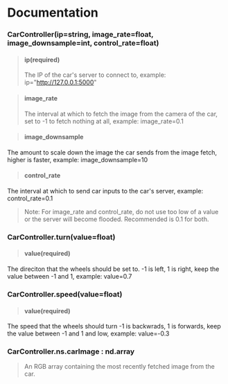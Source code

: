 # Documentation

### CarController(ip=string, image_rate=float, image_downsample=int, control_rate=float)
> #### ip(required)
> The IP of the car's server to connect to, example: ip="http://127.0.0.1:5000"

> #### image_rate
> The interval at which to fetch the image from the camera of the car, set to -1 to fetch nothing at all, example: image_rate=0.1

> #### image_downsample
The amount to scale down the image the car sends from the image fetch, higher is faster, example: image_downsample=10

> #### control_rate
The interval at which to send car inputs to the car's server, example: control_rate=0.1</p>

> Note: For image_rate and control_rate, do not use too low of a value or the server will become flooded. Recommended is 0.1 for both.

### CarController.turn(value=float)

> #### value(required)
The direciton that the wheels should be set to. -1 is left, 1 is right, keep the value between -1 and 1, example: value=0.7

### CarController.speed(value=float)
> #### value(required)
The speed that the wheels should turn -1 is backwrads, 1 is forwards, keep the value between -1 and 1 and low, example: value=-0.3

### CarController.ns.carImage : nd.array
> An RGB array containing the most recently fetched image from the car.
